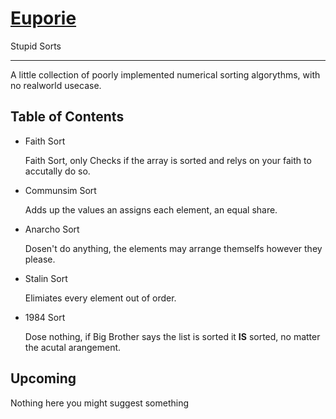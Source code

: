 # [Euporie](https://solarsystem.nasa.gov/moons/jupiter-moons/euporie/in-depth/ "NASA")
Stupid Sorts
____________

A little collection of poorly implemented numerical sorting algorythms, with no realworld usecase.

## Table of Contents

* Faith Sort

    Faith Sort, only Checks if the array is sorted and relys on your faith to accutally do so.

* Communsim Sort

    Adds up the values an assigns each element, an equal share.

* Anarcho Sort

    Dosen't do anything, the elements may arrange themselfs however they please.

* Stalin Sort

    Elimiates every element out of order.

* 1984 Sort

    Dose nothing, if Big Brother says the list is sorted it **IS** sorted,
    no matter the acutal arangement.

## Upcoming

Nothing here you
might suggest something
